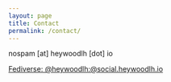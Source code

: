 ```yaml
---
layout: page
title: Contact
permalink: /contact/
---
```


nospam [at] heywoodlh [dot] io

[Fediverse: @heywoodlh:@social.heywoodlh.io](https://social.heywoodlh.io/@heywoodlh)
